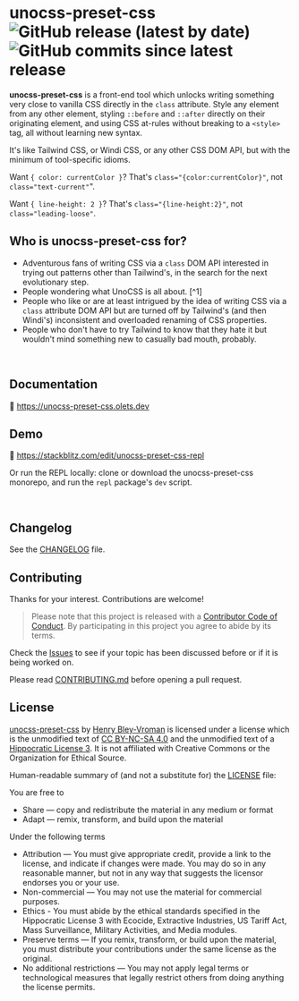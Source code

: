 # unocss-preset-css ![GitHub release (latest by date)](https://img.shields.io/github/v/release/olets/unocss-preset-css) ![GitHub commits since latest release](https://img.shields.io/github/commits-since/olets/unocss-preset-css/latest)


**unocss-preset-css** is a front-end tool which unlocks writing something very close to vanilla CSS directly in the `class` attribute. Style any element from any other element, styling `::before` and `::after` directly on their originating element, and using CSS at-rules without breaking to a `<style>` tag, all without learning new syntax.

It's like Tailwind CSS, or Windi CSS, or any other CSS DOM API, but with the minimum of tool-specific idioms.

Want `{ color: currentColor }`? That's `class="{color:currentColor}"`, not `class="text-current"`".

Want `{ line-height: 2 }`? That's `class="{line-height:2}"`, not `class="leading-loose"`.

## Who is unocss-preset-css for?

- Adventurous fans of writing CSS via a `class` DOM API interested in trying out patterns other than Tailwind's, in the search for the next evolutionary step.
- People wondering what UnoCSS is all about. [^1]
- People who like or are at least intrigued by the idea of writing CSS via a `class` attribute DOM API but are turned off by Tailwind's (and then Windi's) inconsistent and overloaded renaming of CSS properties.
- People who don't have to try Tailwind to know that they hate it but wouldn't mind something new to casually bad mouth, probably.

&nbsp;

## Documentation

📖 <https://unocss-preset-css.olets.dev>

## Demo

👀 <https://stackblitz.com/edit/unocss-preset-css-repl>

Or run the REPL locally: clone or download the unocss-preset-css monorepo, and run the `repl` package's `dev` script.

&nbsp;

## Changelog

See the [CHANGELOG](https://github.com/olets/unocss-preset-css/blob/main/CHANGELOG.md) file.

## Contributing

Thanks for your interest. Contributions are welcome!

> Please note that this project is released with a [Contributor Code of Conduct](https://github.com/olets/unocss-preset-css/blob/main/CODE_OF_CONDUCT.md). By participating in this project you agree to abide by its terms.

Check the [Issues](https://github.com/olets/unocss-preset-css/issues) to see if your topic has been discussed before or if it is being worked on.

Please read [CONTRIBUTING.md](https://github.com/olets/unocss-preset-css/blob/main/CONTRIBUTING.md) before opening a pull request.

## License

<a href="https://www.github.com/olets/unocss-preset-css">unocss-preset-css</a> by <a href="https://www.github.com/olets">Henry Bley-Vroman</a> is licensed under a license which is the unmodified text of <a href="https://creativecommons.org/licenses/by-nc-sa/4.0">CC BY-NC-SA 4.0</a> and the unmodified text of a <a href="https://firstdonoharm.dev/build?modules=eco,extr,media,mil,sv,usta">Hippocratic License 3</a>. It is not affiliated with Creative Commons or the Organization for Ethical Source.

Human-readable summary of (and not a substitute for) the [LICENSE](LICENSE) file:

You are free to

- Share — copy and redistribute the material in any medium or format
- Adapt — remix, transform, and build upon the material

Under the following terms

- Attribution — You must give appropriate credit, provide a link to the license, and indicate if changes were made. You may do so in any reasonable manner, but not in any way that suggests the licensor endorses you or your use.
- Non-commercial — You may not use the material for commercial purposes.
- Ethics - You must abide by the ethical standards specified in the Hippocratic License 3 with Ecocide, Extractive Industries, US Tariff Act, Mass Surveillance, Military Activities, and Media modules.
- Preserve terms — If you remix, transform, or build upon the material, you must distribute your contributions under the same license as the original.
- No additional restrictions — You may not apply legal terms or technological measures that legally restrict others from doing anything the license permits.
